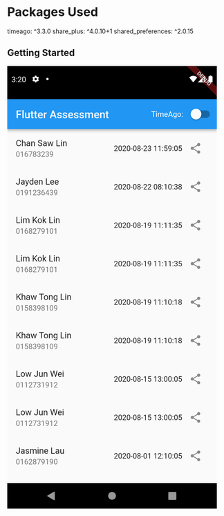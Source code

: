 # Packages Used

timeago: ^3.3.0
share_plus: ^4.0.10+1
shared_preferences: ^2.0.15

## Getting Started
![Screen Screenshot](https://github.com/hmdfrds/Flutter-Assessment-/blob/main/Screenshot_1660706405.png)
  
